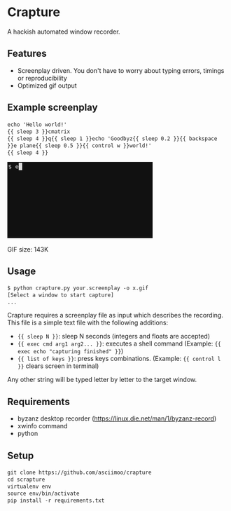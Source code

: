# Crapture

A hackish automated window recorder.


## Features

 - Screenplay driven. You don't have to worry about typing errors, timings or reproducibility
 - Optimized gif output


## Example screenplay

```jinja
echo 'Hello world!'
{{ sleep 3 }}cmatrix
{{ sleep 4 }}q{{ sleep 1 }}echo 'Goodbyz{{ sleep 0.2 }}{{ backspace }}e plane{{ sleep 0.5 }}{{ control w }}world!'
{{ sleep 4 }}
```

![Example screencast](docs/images/screencast.gif)

GIF size: 143K


## Usage

```
$ python crapture.py your.screenplay -o x.gif
[Select a window to start capture]
...
```

Crapture requires a screenplay file as input which describes the recording. This file is
a simple text file with the following additions:
 - `{{ sleep N }}`: sleep N seconds (integers and floats are accepted)
 - `{{ exec cmd arg1 arg2... }}`: executes a shell command (Example: `{{ exec echo "capturing finished" }}`)
 - `{{ list of keys }}`: press keys combinations. (Example: `{{ control l }}` clears screen in terminal)

Any other string will be typed letter by letter to the target window.


## Requirements

 - byzanz desktop recorder (https://linux.die.net/man/1/byzanz-record)
 - xwinfo command
 - python


## Setup

```
git clone https://github.com/asciimoo/crapture
cd scrapture
virtualenv env
source env/bin/activate
pip install -r requirements.txt
```
